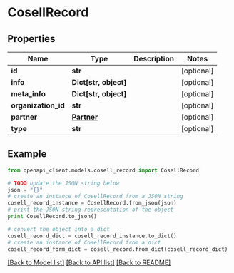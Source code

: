 # CosellRecord


## Properties
Name | Type | Description | Notes
------------ | ------------- | ------------- | -------------
**id** | **str** |  | [optional] 
**info** | **Dict[str, object]** |  | [optional] 
**meta_info** | **Dict[str, object]** |  | [optional] 
**organization_id** | **str** |  | [optional] 
**partner** | [**Partner**](Partner.md) |  | [optional] 
**type** | **str** |  | [optional] 

## Example

```python
from openapi_client.models.cosell_record import CosellRecord

# TODO update the JSON string below
json = "{}"
# create an instance of CosellRecord from a JSON string
cosell_record_instance = CosellRecord.from_json(json)
# print the JSON string representation of the object
print CosellRecord.to_json()

# convert the object into a dict
cosell_record_dict = cosell_record_instance.to_dict()
# create an instance of CosellRecord from a dict
cosell_record_form_dict = cosell_record.from_dict(cosell_record_dict)
```
[[Back to Model list]](../README.md#documentation-for-models) [[Back to API list]](../README.md#documentation-for-api-endpoints) [[Back to README]](../README.md)


